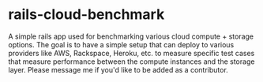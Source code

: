 rails-cloud-benchmark
=====================

A simple rails app used for benchmarking various cloud compute + storage options. The goal is to have a simple setup that can deploy to various providers like AWS, Rackspace, Heroku, etc. to measure specific test cases that measure performance between the compute instances and the storage layer. Please message me if you'd like to be added as a contributor.
